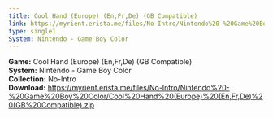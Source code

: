 ```yaml
---
title: Cool Hand (Europe) (En,Fr,De) (GB Compatible)
link: https://myrient.erista.me/files/No-Intro/Nintendo%20-%20Game%20Boy%20Color/Cool%20Hand%20(Europe)%20(En,Fr,De)%20(GB%20Compatible).zip
type: single1
System: Nintendo - Game Boy Color
---
```

<b>Game:</b> Cool Hand (Europe) (En,Fr,De) (GB Compatible)<br>
<b>System:</b> Nintendo - Game Boy Color<br>
<b>Collection:</b> No-Intro<br>
<b>Download:</b> https://myrient.erista.me/files/No-Intro/Nintendo%20-%20Game%20Boy%20Color/Cool%20Hand%20(Europe)%20(En,Fr,De)%20(GB%20Compatible).zip